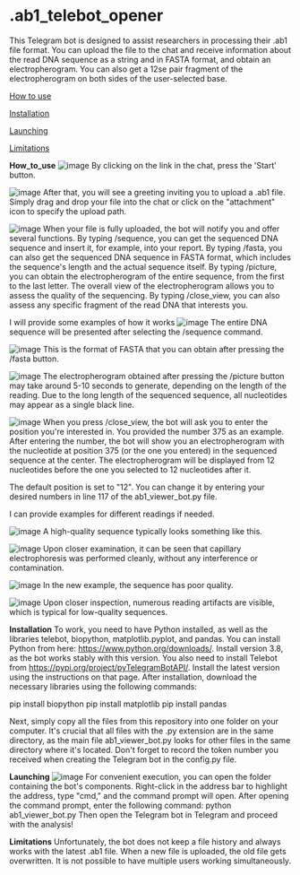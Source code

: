 # .ab1_telebot_opener
This Telegram bot is designed to assist researchers in processing their .ab1 file format. You can upload the file to the chat and receive information about the read DNA sequence as a string and in FASTA format, and obtain an electropherogram. You can also get a 12se pair fragment of the electropherogram on both sides of the user-selected base.


[How to use](#How_to_use)

[Installation](#Installation)

[Launching](#Launching)

[Limitations](#Limitations)

<a name="How to use"></a> 
**How_to_use**
![image](https://github.com/VsevolodMisyurin/.ab1_telebot_opener/assets/111582251/b4d36e7f-0367-4885-be55-cba85e6e6901)
By clicking on the link in the chat, press the 'Start' button.

![image](https://github.com/VsevolodMisyurin/.ab1_telebot_opener/assets/111582251/f0d77437-6b95-4565-91e6-1a87882df08e)
After that, you will see a greeting inviting you to upload a .ab1 file. Simply drag and drop your file into the chat or click on the "attachment" icon to specify the upload path.

![image](https://github.com/VsevolodMisyurin/.ab1_telebot_opener/assets/111582251/44076aed-0ac5-4411-b438-2f7d64fbfa4e)
When your file is fully uploaded, the bot will notify you and offer several functions. By typing /sequence, you can get the sequenced DNA sequence and insert it, for example, into your report. By typing /fasta, you can also get the sequenced DNA sequence in FASTA format, which includes the sequence's length and the actual sequence itself. By typing /picture, you can obtain the electropherogram of the entire sequence, from the first to the last letter. The overall view of the electropherogram allows you to assess the quality of the sequencing. By typing /close_view, you can also assess any specific fragment of the read DNA that interests you.

I will provide some examples of how it works
![image](https://github.com/VsevolodMisyurin/.ab1_telebot_opener/assets/111582251/80c69fa6-dfa1-44a4-a251-033ad2a862ad)
The entire DNA sequence will be presented after selecting the /sequence command.

![image](https://github.com/VsevolodMisyurin/.ab1_telebot_opener/assets/111582251/93f8054d-ed5d-40be-a253-54fd524ce7ac)
This is the format of FASTA that you can obtain after pressing the /fasta button.

![image](https://github.com/VsevolodMisyurin/.ab1_telebot_opener/assets/111582251/29b36a65-176e-4bd2-a582-9a7fd78cf19c)
The electropherogram obtained after pressing the /picture button may take around 5-10 seconds to generate, depending on the length of the reading. Due to the long length of the sequenced sequence, all nucleotides may appear as a single black line.

![image](https://github.com/VsevolodMisyurin/.ab1_telebot_opener/assets/111582251/3beec6eb-0b42-4dd2-b39d-7d141752e090)
When you press /close_view, the bot will ask you to enter the position you're interested in. You provided the number 375 as an example. After entering the number, the bot will show you an electropherogram with the nucleotide at position 375 (or the one you entered) in the sequenced sequence at the center. The electropherogram will be displayed from 12 nucleotides before the one you selected to 12 nucleotides after it.

The default position is set to "12". You can change it by entering your desired numbers in line 117 of the ab1_viewer_bot.py file.

I can provide examples for different readings if needed.

![image](https://github.com/VsevolodMisyurin/.ab1_telebot_opener/assets/111582251/d7958af5-486a-45d1-a607-ad5e58ba746b)
A high-quality sequence typically looks something like this.

![image](https://github.com/VsevolodMisyurin/.ab1_telebot_opener/assets/111582251/96139db6-91da-4d6d-8949-ced2993a94ab)
Upon closer examination, it can be seen that capillary electrophoresis was performed cleanly, without any interference or contamination.

![image](https://github.com/VsevolodMisyurin/.ab1_telebot_opener/assets/111582251/8b2952ae-6643-42ee-8a3b-27221d11467f)
In the new example, the sequence has poor quality.

![image](https://github.com/VsevolodMisyurin/.ab1_telebot_opener/assets/111582251/baf77d63-c7ed-411f-8168-7080cc9809e1)
Upon closer inspection, numerous reading artifacts are visible, which is typical for low-quality sequences.

<a name="Installation"></a>
**Installation**
To work, you need to have Python installed, as well as the libraries telebot, biopython, matplotlib.pyplot, and pandas.
You can install Python from here: https://www.python.org/downloads/. Install version 3.8, as the bot works stably with this version.
You also need to install Telebot from https://pypi.org/project/pyTelegramBotAPI/. Install the latest version using the instructions on that page.
After installation, download the necessary libraries using the following commands:

pip install biopython
pip install matplotlib
pip install pandas

Next, simply copy all the files from this repository into one folder on your computer. It's crucial that all files with the .py extension are in the same directory, as the main file ab1_viewer_bot.py looks for other files in the same directory where it's located.
Don't forget to record the token number you received when creating the Telegram bot in the config.py file.


<a name="Launching"></a>
**Launching**
![image](https://github.com/VsevolodMisyurin/.ab1_telebot_opener/assets/111582251/b59c4172-c8e5-4fc7-b6ac-016f94c05770)
For convenient execution, you can open the folder containing the bot's components. Right-click in the address bar to highlight the address, type "cmd," and the command prompt will open.
After opening the command prompt, enter the following command:
python ab1_viewer_bot.py
Then open the Telegram bot in Telegram and proceed with the analysis!


<a name="Limitations"></a>
**Limitations**
Unfortunately, the bot does not keep a file history and always works with the latest .ab1 file. When a new file is uploaded, the old file gets overwritten. It is not possible to have multiple users working simultaneously.
